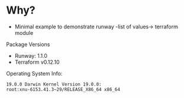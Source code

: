 # Why? 
- Minimal example to demonstrate runway -list of values-> terraform module

Package Versions
- Runway: 1.1.0
- Terraform v0.12.10


Operating System Info:
```
19.0.0 Darwin Kernel Version 19.0.0: 
root:xnu-6153.41.3~29/RELEASE_X86_64 x86_64
```